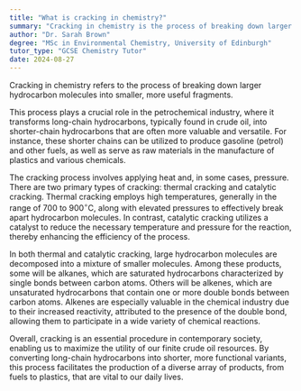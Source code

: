 ```yaml
---
title: "What is cracking in chemistry?"
summary: "Cracking in chemistry is the process of breaking down larger hydrocarbon molecules into smaller, more useful ones."
author: "Dr. Sarah Brown"
degree: "MSc in Environmental Chemistry, University of Edinburgh"
tutor_type: "GCSE Chemistry Tutor"
date: 2024-08-27
---
```


Cracking in chemistry refers to the process of breaking down larger hydrocarbon molecules into smaller, more useful fragments.

This process plays a crucial role in the petrochemical industry, where it transforms long-chain hydrocarbons, typically found in crude oil, into shorter-chain hydrocarbons that are often more valuable and versatile. For instance, these shorter chains can be utilized to produce gasoline (petrol) and other fuels, as well as serve as raw materials in the manufacture of plastics and various chemicals.

The cracking process involves applying heat and, in some cases, pressure. There are two primary types of cracking: thermal cracking and catalytic cracking. Thermal cracking employs high temperatures, generally in the range of $700$ to $900^\circ \text{C}$, along with elevated pressures to effectively break apart hydrocarbon molecules. In contrast, catalytic cracking utilizes a catalyst to reduce the necessary temperature and pressure for the reaction, thereby enhancing the efficiency of the process.

In both thermal and catalytic cracking, large hydrocarbon molecules are decomposed into a mixture of smaller molecules. Among these products, some will be alkanes, which are saturated hydrocarbons characterized by single bonds between carbon atoms. Others will be alkenes, which are unsaturated hydrocarbons that contain one or more double bonds between carbon atoms. Alkenes are especially valuable in the chemical industry due to their increased reactivity, attributed to the presence of the double bond, allowing them to participate in a wide variety of chemical reactions.

Overall, cracking is an essential procedure in contemporary society, enabling us to maximize the utility of our finite crude oil resources. By converting long-chain hydrocarbons into shorter, more functional variants, this process facilitates the production of a diverse array of products, from fuels to plastics, that are vital to our daily lives.
    